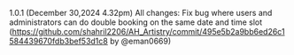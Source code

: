 1.0.1 (December 30,2024 4.32pm)
All changes:
Fix bug where users and administrators can do double booking on the same date and time slot (https://github.com/shahril2206/AH_Artistry/commit/495e5b2a9bb6ed26c1584439670fdb3bef53d1c8 by @eman0669)
